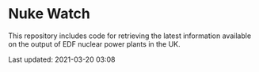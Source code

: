 # Nuke Watch

This repository includes code for retrieving the latest information available on the output of EDF nuclear power plants in the UK.

Last updated: 2021-03-20 03:08